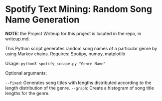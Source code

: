 # Spotify Text Mining: Random Song Name Generation

**NOTE:** the Project Writeup for this project is located in the repo, in writeup.md.

This Python script generates random song names of a particular genre by using Markov chains.
Requires: Spotipy, numpy, matplotlib

Usage: `python3 spotify_scrape.py "Genre Name"`

Optional arguments:

`--fixed`: Generates song titles with lengths distributed according to the length distribution of the genre.
`--graph`: Creats a histogram of song title lengths for the genre.
